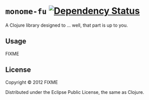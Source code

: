 # `monome-fu` [![Dependency Status](https://www.versioneye.com/user/projects/52e4de82ec1375580400009e/badge.png)](https://www.versioneye.com/user/projects/52e4de82ec1375580400009e)

A Clojure library designed to ... well, that part is up to you.

## Usage

FIXME

## License

Copyright © 2012 FIXME

Distributed under the Eclipse Public License, the same as Clojure.
